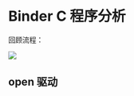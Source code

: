 # Binder C 程序分析

回顾流程：

![](https://gitee.com/stingerzou/pic-bed/raw/master/img/ab78aa31091d94cf922c8a5ef82a8c2.jpg)


## open 驱动

```c
```